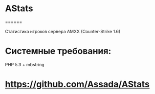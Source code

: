 # AStats
======

Статистика игроков сервера AMXX (Counter-Strike 1.6)

Системные требования:
======
PHP 5.3 + mbstring

# https://github.com/Assada/AStats

